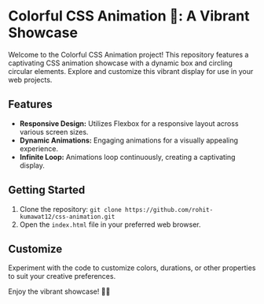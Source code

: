 # Colorful CSS Animation 🌈: A Vibrant Showcase

Welcome to the Colorful CSS Animation project! This repository features a captivating CSS animation showcase with a dynamic box and circling circular elements. Explore and customize this vibrant display for use in your web projects.

## Features

- **Responsive Design:** Utilizes Flexbox for a responsive layout across various screen sizes.
- **Dynamic Animations:** Engaging animations for a visually appealing experience.
- **Infinite Loop:** Animations loop continuously, creating a captivating display.

## Getting Started

1. Clone the repository: `git clone https://github.com/rohit-kumawat12/css-animation.git`
2. Open the `index.html` file in your preferred web browser.

## Customize

Experiment with the code to customize colors, durations, or other properties to suit your creative preferences.

Enjoy the vibrant showcase! 🚀🌈
